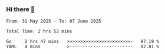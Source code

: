 ### Hi there 👋

<!--
**zhumeme/zhumeme** is a ✨ _special_ ✨ repository because its `README.md` (this file) appears on your GitHub profile.

Here are some ideas to get you started:

- 🔭 I’m currently working on ...
- 🌱 I’m currently learning ...
- 👯 I’m looking to collaborate on ...
- 🤔 I’m looking for help with ...
- 💬 Ask me about ...
- 📫 How to reach me: ...
- 😄 Pronouns: ...
- ⚡ Fun fact: ...
-->

<!--START_SECTION:waka-->

```all_time
From: 31 May 2025 - To: 07 June 2025

Total Time: 2 hrs 52 mins

Go     2 hrs 47 mins   >>>>>>>>>>>>>>>>>>>>>>>>-   97.19 %
YAML   4 mins          >------------------------   02.81 %
```

<!--END_SECTION:waka-->
